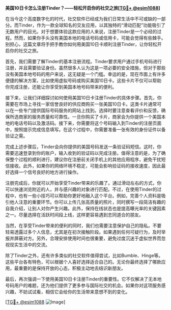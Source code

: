 **美国10日卡怎么注册Tinder？——轻松开启你的社交之旅[[TG💪+ @esim1088](https://t.me/s/esim1088)]**

在当今这个高度数字化的时代，社交软件已经成为我们日常生活中不可或缺的一部分。而Tinder，作为一款全球知名的交友应用，以其独特的“滑动匹配”功能吸引了无数用户的目光。对于想要体验这款应用的人来说，注册Tinder是一个必经的过程。然而，如果你手头没有美国本地的电话号码或信用卡，可能会觉得有些棘手。别担心，这篇文章将手把手教你如何用美国10日卡顺利注册Tinder，让你轻松开启你的社交之旅。

首先，我们需要了解Tinder的基本注册流程。Tinder要求用户通过手机号码进行注册，并且需要验证身份。虽然很多人认为这是一项必要的安全措施，但对于那些没有美国本地号码的用户来说，这无疑是一个门槛。幸运的是，现在市面上有许多便捷的解决方案，比如使用虚拟号码或购买美国10日卡。这些卡片不仅可以帮助你完成注册，还能让你享受到美国本地号码带来的便利。

接下来，让我们详细探讨如何使用美国10日卡注册Tinder的具体步骤。首先，你需要在市场上寻找一家信誉良好的供应商购买一张美国10日卡。这类卡片通常可以在一些专门提供国际号码服务的网站上找到。选择时要注意查看评价和反馈，确保所选商家的服务质量和可靠性。一旦你购买了卡片，商家会为你提供一个美国本地的电话号码以及激活码。接下来，你需要将这个号码输入到Tinder的注册页面中，按照提示完成信息填写。在这个过程中，你需要准备一张有效的身份证件以备验证之需。

完成上述步骤后，Tinder会向你提供的美国号码发送一条验证码短信。这时，你需要迅速登录到你的账户，输入收到的验证码以完成注册。值得注意的是，为了确保整个过程的顺利进行，建议你在注册前关闭手机上的其他应用程序，避免干扰短信接收。此外，如果你的网络环境不稳定，可能会影响验证码的接收速度，因此最好选择一个信号良好的地方进行操作。

注册完成后，你就可以开始享受Tinder带来的乐趣了。通过滑动左右的方式，你可以快速浏览附近的人，并与感兴趣的对象进行匹配。不过，在使用Tinder的过程中，也有一些小技巧可以帮助你更好地融入这个平台。例如，完善个人资料是吸引他人注意的重要环节。你可以上传几张高质量的照片，同时撰写一段简洁有趣的自我介绍，让别人对你产生兴趣。此外，保持在线状态也是提高曝光率的关键因素之一。尽量选择在活跃时间段上线，这样更容易遇到志同道合的朋友。

当然，在享受Tinder带来的便利的同时，我们也需要注意保护自己的隐私。不要轻易透露过多个人信息，尤其是在初次接触阶段。如果遇到任何可疑行为，及时举报并屏蔽对方。另外，合理安排使用时间也很重要，避免过度沉迷于虚拟世界而忽视现实生活中的交流。

除了Tinder之外，还有许多类似的社交软件值得尝试，比如Bumble、Hinge等。这些平台各有特色，可以根据个人喜好选择适合自己的。无论你最终选择了哪款应用，最重要的是保持开放的心态，积极主动地去结识新朋友。

最后，再次强调一下使用美国10日卡注册Tinder的重要性。它不仅解决了无本地号码用户的难题，还为他们提供了更多参与国际社交的机会。如果你对这项服务感兴趣，不妨试试看，相信它会给你的生活带来意想不到的变化。

[[TG💪+ @esim1088](https://t.me/s/esim1088) ![Image](https://i.postimg.cc/4NQfJmqS/Snipaste-2025-05-13-00-14-12.png)]